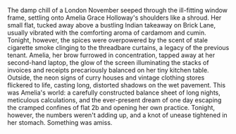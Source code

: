 The damp chill of a London November seeped through the ill-fitting window frame, settling onto Amelia Grace Holloway's shoulders like a shroud.  Her small flat, tucked away above a bustling Indian takeaway on Brick Lane, usually vibrated with the comforting aroma of cardamom and cumin.  Tonight, however, the spices were overpowered by the scent of stale cigarette smoke clinging to the threadbare curtains, a legacy of the previous tenant. Amelia, her brow furrowed in concentration, tapped away at her second-hand laptop, the glow of the screen illuminating the stacks of invoices and receipts precariously balanced on her tiny kitchen table. Outside, the neon signs of curry houses and vintage clothing stores flickered to life, casting long, distorted shadows on the wet pavement.  This was Amelia's world: a carefully constructed balance sheet of long nights, meticulous calculations, and the ever-present dream of one day escaping the cramped confines of flat 2b and opening her own practice. Tonight, however, the numbers weren't adding up, and a knot of unease tightened in her stomach.  Something was amiss.

